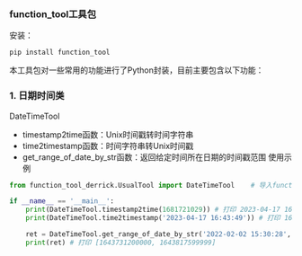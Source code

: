 ### function_tool工具包

安装：
```shell
pip install function_tool
```

本工具包对一些常用的功能进行了Python封装，目前主要包含以下功能：

### 1. 日期时间类
DateTimeTool
+ timestamp2time函数：Unix时间戳转时间字符串
+ time2timestamp函数：时间字符串转Unix时间戳
+ get_range_of_date_by_str函数：返回给定时间所在日期的时间戳范围
使用示例
```python
from function_tool_derrick.UsualTool import DateTimeTool    # 导入function_tool_derrick.UsualTool下的DateTimeTool类

if __name__ == '__main__':
    print(DateTimeTool.timestamp2time(1681721029)) # 打印 2023-04-17 16:43:49
    print(DateTimeTool.time2timestamp('2023-04-17 16:43:49')) # 打印 1681721029

    ret = DateTimeTool.get_range_of_date_by_str('2022-02-02 15:30:28', formatter='%Y-%m-%d %H:%M:%S', tsType=TimestampType.MILLISECOND)
    print(ret) # 打印 [1643731200000, 1643817599999]
```